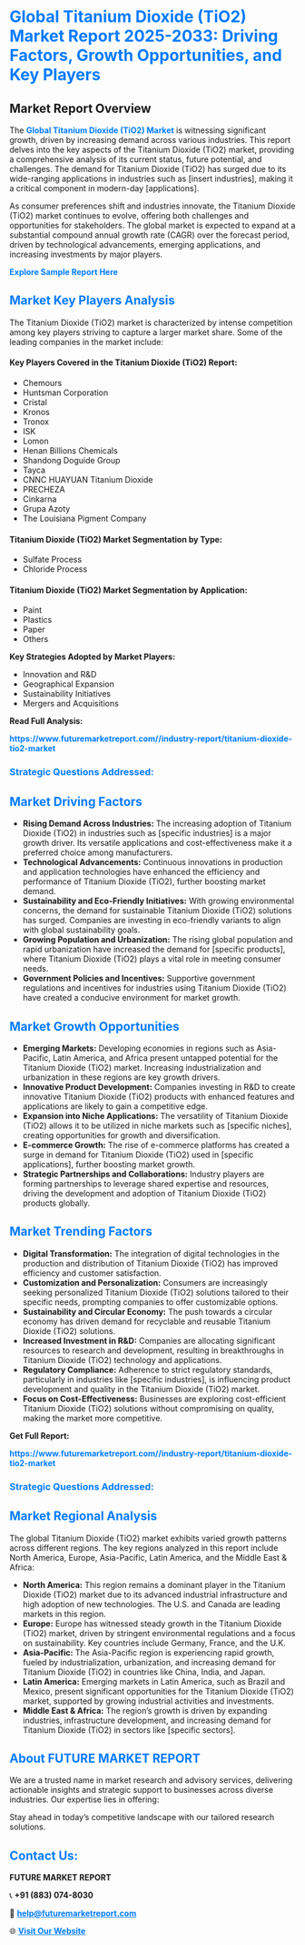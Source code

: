 <h1 style="color: #007BFF;">Global Titanium Dioxide (TiO2) Market Report 2025-2033: Driving Factors, Growth Opportunities, and Key Players</h1>

<section id="overview">
<h2>Market Report Overview</h2>
<p>The <a href="https://www.futuremarketreport.com//industry-report/titanium-dioxide-tio2-market" style="color: #007BFF; text-decoration: none;"><strong>Global Titanium Dioxide (TiO2) Market</strong></a> is witnessing significant growth, driven by increasing demand across various industries. This report delves into the key aspects of the Titanium Dioxide (TiO2) market, providing a comprehensive analysis of its current status, future potential, and challenges. The demand for Titanium Dioxide (TiO2) has surged due to its wide-ranging applications in industries such as [insert industries], making it a critical component in modern-day [applications].</p>
<p>As consumer preferences shift and industries innovate, the Titanium Dioxide (TiO2) market continues to evolve, offering both challenges and opportunities for stakeholders. The global market is expected to expand at a substantial compound annual growth rate (CAGR) over the forecast period, driven by technological advancements, emerging applications, and increasing investments by major players.</p>
</section>

<section id="overview">
<p><a href="https://www.futuremarketreport.com//request-sample/reportId=64197" style="color: #007BFF; text-decoration: none;"><strong>Explore Sample Report Here</strong></a></p>
</section>

<section id="key-players">
<h2 style="color: #007BFF;">Market Key Players Analysis</h2>
<p>The Titanium Dioxide (TiO2) market is characterized by intense competition among key players striving to capture a larger market share. Some of the leading companies in the market include:</p>
<h4>Key Players Covered in the Titanium Dioxide (TiO2) Report:</h4>
<ul><li>Chemours</li><li>Huntsman Corporation</li><li>Cristal</li><li>Kronos</li><li>Tronox</li><li>ISK</li><li>Lomon</li><li>Henan Billions Chemicals</li><li>Shandong Doguide Group</li><li>Tayca</li><li>CNNC HUAYUAN Titanium Dioxide</li><li>PRECHEZA</li><li>Cinkarna</li><li>Grupa Azoty</li><li>The Louisiana Pigment Company</li></ul>
<h4>Titanium Dioxide (TiO2) Market Segmentation by Type:</h4>
<ul><li>Sulfate Process</li><li>Chloride Process</li></ul>

<h4>Titanium Dioxide (TiO2) Market Segmentation by Application:</h4>
<ul><li>Paint</li><li>Plastics</li><li>Paper</li><li>Others</li></ul>
<p><strong>Key Strategies Adopted by Market Players:</strong></p>
<ul>
<li>Innovation and R&D</li>
<li>Geographical Expansion</li>
<li>Sustainability Initiatives</li>
<li>Mergers and Acquisitions</li>
</ul>
</section>

<section>
<p><strong>Read Full Analysis: </strong></p><a href="https://www.futuremarketreport.com//industry-report/titanium-dioxide-tio2-market" style="color: #007BFF; text-decoration: none;"><strong>https://www.futuremarketreport.com//industry-report/titanium-dioxide-tio2-market</strong></a>
<h3 style="color: #007BFF;">Strategic Questions Addressed:</h3>
</section>

<section id="driving-factors">
<h2 style="color: #007BFF;">Market Driving Factors</h2>
<ul>
<li><strong>Rising Demand Across Industries:</strong> The increasing adoption of Titanium Dioxide (TiO2) in industries such as [specific industries] is a major growth driver. Its versatile applications and cost-effectiveness make it a preferred choice among manufacturers.</li>
<li><strong>Technological Advancements:</strong> Continuous innovations in production and application technologies have enhanced the efficiency and performance of Titanium Dioxide (TiO2), further boosting market demand.</li>
<li><strong>Sustainability and Eco-Friendly Initiatives:</strong> With growing environmental concerns, the demand for sustainable Titanium Dioxide (TiO2) solutions has surged. Companies are investing in eco-friendly variants to align with global sustainability goals.</li>
<li><strong>Growing Population and Urbanization:</strong> The rising global population and rapid urbanization have increased the demand for [specific products], where Titanium Dioxide (TiO2) plays a vital role in meeting consumer needs.</li>
<li><strong>Government Policies and Incentives:</strong> Supportive government regulations and incentives for industries using Titanium Dioxide (TiO2) have created a conducive environment for market growth.</li>
</ul>
</section>

<section id="growth-opportunities">
<h2 style="color: #007BFF;">Market Growth Opportunities</h2>
<ul>
<li><strong>Emerging Markets:</strong> Developing economies in regions such as Asia-Pacific, Latin America, and Africa present untapped potential for the Titanium Dioxide (TiO2) market. Increasing industrialization and urbanization in these regions are key growth drivers.</li>
<li><strong>Innovative Product Development:</strong> Companies investing in R&D to create innovative Titanium Dioxide (TiO2) products with enhanced features and applications are likely to gain a competitive edge.</li>
<li><strong>Expansion into Niche Applications:</strong> The versatility of Titanium Dioxide (TiO2) allows it to be utilized in niche markets such as [specific niches], creating opportunities for growth and diversification.</li>
<li><strong>E-commerce Growth:</strong> The rise of e-commerce platforms has created a surge in demand for Titanium Dioxide (TiO2) used in [specific applications], further boosting market growth.</li>
<li><strong>Strategic Partnerships and Collaborations:</strong> Industry players are forming partnerships to leverage shared expertise and resources, driving the development and adoption of Titanium Dioxide (TiO2) products globally.</li>
</ul>
</section>

<section id="trending-factors">
<h2 style="color: #007BFF;">Market Trending Factors</h2>
<ul>
<li><strong>Digital Transformation:</strong> The integration of digital technologies in the production and distribution of Titanium Dioxide (TiO2) has improved efficiency and customer satisfaction.</li>
<li><strong>Customization and Personalization:</strong> Consumers are increasingly seeking personalized Titanium Dioxide (TiO2) solutions tailored to their specific needs, prompting companies to offer customizable options.</li>
<li><strong>Sustainability and Circular Economy:</strong> The push towards a circular economy has driven demand for recyclable and reusable Titanium Dioxide (TiO2) solutions.</li>
<li><strong>Increased Investment in R&D:</strong> Companies are allocating significant resources to research and development, resulting in breakthroughs in Titanium Dioxide (TiO2) technology and applications.</li>
<li><strong>Regulatory Compliance:</strong> Adherence to strict regulatory standards, particularly in industries like [specific industries], is influencing product development and quality in the Titanium Dioxide (TiO2) market.</li>
<li><strong>Focus on Cost-Effectiveness:</strong> Businesses are exploring cost-efficient Titanium Dioxide (TiO2) solutions without compromising on quality, making the market more competitive.</li>
</ul>
</section>

<section>
<p><strong>Get Full Report: </strong></p><a href="https://www.futuremarketreport.com//industry-report/titanium-dioxide-tio2-market" style="color: #007BFF; text-decoration: none;"><strong>https://www.futuremarketreport.com//industry-report/titanium-dioxide-tio2-market</strong></a>
<h3 style="color: #007BFF;">Strategic Questions Addressed:</h3>
</section>


<section id="regional-analysis">
<h2 style="color: #007BFF;">Market Regional Analysis</h2>
<p>The global Titanium Dioxide (TiO2) market exhibits varied growth patterns across different regions. The key regions analyzed in this report include North America, Europe, Asia-Pacific, Latin America, and the Middle East & Africa:</p>
<ul>
<li><strong>North America:</strong> This region remains a dominant player in the Titanium Dioxide (TiO2) market due to its advanced industrial infrastructure and high adoption of new technologies. The U.S. and Canada are leading markets in this region.</li>
<li><strong>Europe:</strong> Europe has witnessed steady growth in the Titanium Dioxide (TiO2) market, driven by stringent environmental regulations and a focus on sustainability. Key countries include Germany, France, and the U.K.</li>
<li><strong>Asia-Pacific:</strong> The Asia-Pacific region is experiencing rapid growth, fueled by industrialization, urbanization, and increasing demand for Titanium Dioxide (TiO2) in countries like China, India, and Japan.</li>
<li><strong>Latin America:</strong> Emerging markets in Latin America, such as Brazil and Mexico, present significant opportunities for the Titanium Dioxide (TiO2) market, supported by growing industrial activities and investments.</li>
<li><strong>Middle East & Africa:</strong> The region’s growth is driven by expanding industries, infrastructure development, and increasing demand for Titanium Dioxide (TiO2) in sectors like [specific sectors].</li>
</ul>
</section>

<footer>
<h2 style="color: #007BFF;">About FUTURE MARKET REPORT</h2>
<p>We are a trusted name in market research and advisory services, delivering actionable insights and strategic support to businesses across diverse industries. Our expertise lies in offering:</p>

<p>Stay ahead in today’s competitive landscape with our tailored research solutions.</p>

<h2 style="color: #007BFF;">Contact Us:</h2>
<p><strong>FUTURE MARKET REPORT</strong></p>
<p>📞 <strong>+91 (883) 074-8030</strong></p>
<p>📧 <strong><a href="mailto:help@futuremarketreport.com" style="color: #007BFF;">help@futuremarketreport.com</a></strong></p>
<p>🌐 <strong><a href="https://www.futuremarketreport.com/" style="color: #007BFF;">Visit Our Website</a></strong></p>
</footer>